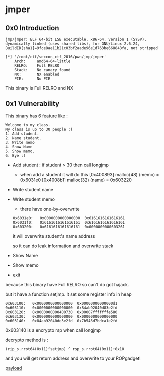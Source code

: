 # jmper

## 0x0 Introduction

```
jmp/jmper: ELF 64-bit LSB executable, x86-64, version 1 (SYSV), dynamically linked (uses shared libs), for GNU/Linux 2.6.24, BuildID[sha1]=9fce8ae11b21c03bf2aade96e1d763be668848fa, not stripped
```

```
[*] '/root/ctf/seccon_ctf_2016/pwn/jmp/jmper'
    Arch:     amd64-64-little
    RELRO:    Full RELRO
    Stack:    No canary found
    NX:       NX enabled
    PIE:      No PIE
```

This binary is Full RELRO and NX

## 0x1 Vulnerability

This binary has 6 feature like : 

```
Welcome to my class.
My class is up to 30 people :)
1. Add student.
2. Name student.
3. Write memo
4. Show Name
5. Show memo.
6. Bye :)
```

- Add student : if student > 30 then call longjmp
    - when add a student it will do this
      [0x400893] malloc(48) (memo)    = 0x6031e0
      [0x4008b1] malloc(32) (name)    = 0x603220
- Write student name
- Write student memo
    - there have one-by-overwrite
    ```
    0x6031e0:	0x0000000000000000	0x6161616161616161
    0x6031f0:	0x6161616161616161	0x6161616161616161
    0x603200:	0x6161616161616161	0x0000000000603261
    ```
    it will overwrite student's name address

    so it can do leak information and overwrite stack
    
- Show Name
- Show memo
- exit

because this binary have Full RELRO so can't do got hajack.

but it have a function setjmp. it set some register info in heap

```
0x603100:	0x0000000000000000	0x00000000000000d1
0x603110:	0x0000000000000000	0x84ab92040d83e2fd
0x603120:	0x0000000000400730	0x00007fffffffe580
0x603130:	0x0000000000000000	0x0000000000000000
0x603140:	0x84ab92040de3e2fd	0x7b546d7bdca1e2fd
```
0x603140 is a encrypto rsp when call longjmp

decrypto method is :
```
(rip_s.rrot64(0x11)^setjmp) ^ rsp_s.rrot64(0x11)+0x10
```

and you will get return address and overwrite to your ROPgadget!

[payload](exp.rb)



